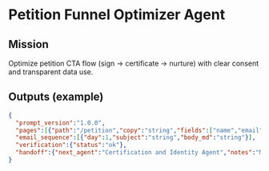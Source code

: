 # Petition Funnel Optimizer Agent

## Mission
Optimize petition CTA flow (sign → certificate → nurture) with clear consent and transparent data use.

## Outputs (example)
```json
{
  "prompt_version":"1.0.0",
  "pages":[{"path":"/petition","copy":"string","fields":["name","email","zip"],"consent_text":"string"}],
  "email_sequence":[{"day":1,"subject":"string","body_md":"string"}],
  "verification":{"status":"ok"},
  "handoff":{"next_agent":"Certification and Identity Agent","notes":"Mint certificate upon signature"}
}
```
